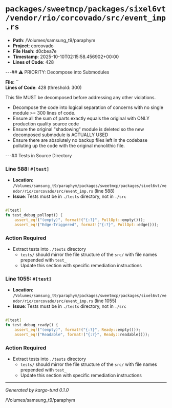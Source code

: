 # `packages/sweetmcp/packages/sixel6vt/vendor/rio/corcovado/src/event_imp.rs`

- **Path**: /Volumes/samsung_t9/paraphym
- **Project**: corcovado
- **File Hash**: d0cbea7e  
- **Timestamp**: 2025-10-10T02:15:58.456902+00:00  
- **Lines of Code**: 428

---## ⚠️ PRIORITY: Decompose into Submodules

**File**: ``  
**Lines of Code**: 428 (threshold: 300)

This file MUST be decomposed before addressing any other violations.

- Decompose the code into logical separation of concerns with no single module >= 300 lines of code. 
- Ensure all the sum of parts exactly equals the original with ONLY production quality source code
- Ensure the original "shadowing" module is deleted so the new decomposed submodule is ACTUALLY USED
- Ensure there are absolutely no backup files left in the codebase polluting up the code with the original monolithic file.

---## Tests in Source Directory


### Line 588: `#[test]`

- **Location**: `/Volumes/samsung_t9/paraphym/packages/sweetmcp/packages/sixel6vt/vendor/rio/corcovado/src/event_imp.rs` (line 588)
- **Issue**: Tests must be in `./tests` directory, not in `./src`

```rust

#[test]
fn test_debug_pollopt() {
    assert_eq!("(empty)", format!("{:?}", PollOpt::empty()));
    assert_eq!("Edge-Triggered", format!("{:?}", PollOpt::edge()));
```

### Action Required

- Extract tests into `./tests` directory
  - `tests/` should mirror the file structure of the `src/` with file names prepended with `test_`
  - Update this section with specific remediation instructions
  


### Line 1055: `#[test]`

- **Location**: `/Volumes/samsung_t9/paraphym/packages/sweetmcp/packages/sixel6vt/vendor/rio/corcovado/src/event_imp.rs` (line 1055)
- **Issue**: Tests must be in `./tests` directory, not in `./src`

```rust

#[test]
fn test_debug_ready() {
    assert_eq!("(empty)", format!("{:?}", Ready::empty()));
    assert_eq!("Readable", format!("{:?}", Ready::readable()));
```

### Action Required

- Extract tests into `./tests` directory
  - `tests/` should mirror the file structure of the `src/` with file names prepended with `test_`
  - Update this section with specific remediation instructions
  

---

*Generated by kargo-turd 0.1.0*

/Volumes/samsung_t9/paraphym